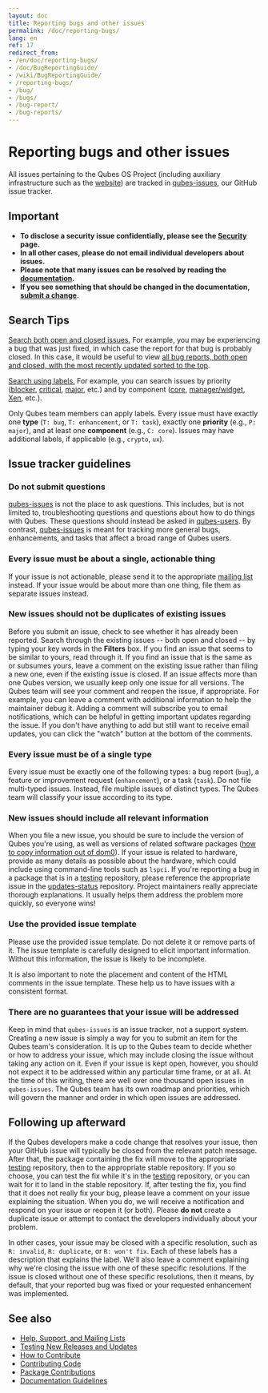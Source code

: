 ```yaml
---
layout: doc
title: Reporting bugs and other issues
permalink: /doc/reporting-bugs/
lang: en
ref: 17
redirect_from:
- /en/doc/reporting-bugs/
- /doc/BugReportingGuide/
- /wiki/BugReportingGuide/
- /reporting-bugs/
- /bug/
- /bugs/
- /bug-report/
- /bug-reports/
---
```


# Reporting bugs and other issues #

All issues pertaining to the Qubes OS Project (including auxiliary infrastructure such as the [website]) are tracked in [qubes-issues], our GitHub issue tracker.

## Important ##

- **To disclose a security issue confidentially, please see the [Security] page.**
- **In all other cases, please do not email individual developers about issues.**
- **Please note that many issues can be resolved by reading the [documentation].**
- **If you see something that should be changed in the documentation, [submit a change][Documentation Guidelines].**

## Search Tips ##

[Search both open and closed issues.][qubes-issues-all]
For example, you may be experiencing a bug that was just fixed, in which case the report for that bug is probably closed.
In this case, it would be useful to view [all bug reports, both open and closed, with the most recently updated sorted to the top][qubes-issues-bug-up-desc].

[Search using labels.][qubes-issues-labels]
For example, you can search issues by priority ([blocker], [critical], [major], etc.) and by component ([core], [manager/widget], [Xen], etc.).

Only Qubes team members can apply labels.
Every issue must have exactly one **type** (`T: bug`, `T: enhancement`, or `T: task`), exactly one **priority** (e.g., `P: major`), and at least one **component** (e.g., `C: core`).
Issues may have additional labels, if applicable (e.g., `crypto`, `ux`).

## Issue tracker guidelines ##

### Do not submit questions ###

[qubes-issues] is not the place to ask questions.
This includes, but is not limited to, troubleshooting questions and questions about how to do things with Qubes.
These questions should instead be asked in [qubes-users].
By contrast, [qubes-issues] is meant for tracking more general bugs, enhancements, and tasks that affect a broad range of Qubes users.

### Every issue must be about a single, actionable thing ###

If your issue is not actionable, please send it to the appropriate [mailing list][Help, Support, and Mailing Lists] instead.
If your issue would be about more than one thing, file them as separate issues instead.

### New issues should not be duplicates of existing issues ###

Before you submit an issue, check to see whether it has already been reported.
Search through the existing issues -- both open and closed -- by typing your key words in the **Filters** box.
If you find an issue that seems to be similar to yours, read through it.
If you find an issue that is the same as or subsumes yours, leave a comment on the existing issue rather than filing a new one, even if the existing issue is closed.
If an issue affects more than one Qubes version, we usually keep only one issue for all versions.
The Qubes team will see your comment and reopen the issue, if appropriate.
For example, you can leave a comment with additional information to help the maintainer debug it.
Adding a comment will subscribe you to email notifications, which can be helpful in getting important updates regarding the issue.
If you don't have anything to add but still want to receive email updates, you can click the "watch" button at the bottom of the comments.

### Every issue must be of a single type ###

Every issue must be exactly one of the following types: a bug report (`bug`), a feature or improvement request (`enhancement`), or a task (`task`).
Do not file multi-typed issues.
Instead, file multiple issues of distinct types.
The Qubes team will classify your issue according to its type.

### New issues should include all relevant information ###

When you file a new issue, you should be sure to include the version of Qubes you're using, as well as versions of related software packages ([how to copy information out of dom0]).
If your issue is related to hardware, provide as many details as possible about the hardware, which could include using command-line tools such as `lspci`.
If you're reporting a bug in a package that is in a [testing] repository, please reference the appropriate issue in the [updates-status] repository.
Project maintainers really appreciate thorough explanations.
It usually helps them address the problem more quickly, so everyone wins!

### Use the provided issue template ###

Please use the provided issue template.
Do not delete it or remove parts of it.
The issue template is carefully designed to elicit important information.
Without this information, the issue is likely to be incomplete.

It is also important to note the placement and content of the HTML comments in the issue template.
These help us to have issues with a consistent format.

### There are no guarantees that your issue will be addressed ###

Keep in mind that `qubes-issues` is an issue tracker, not a support system.
Creating a new issue is simply a way for you to submit an item for the Qubes team's consideration.
It is up to the Qubes team to decide whether or how to address your issue, which may include closing the issue without taking any action on it.
Even if your issue is kept open, however, you should not expect it to be addressed within any particular time frame, or at all.
At the time of this writing, there are well over one thousand open issues in `qubes-issues`.
The Qubes team has its own roadmap and priorities, which will govern the manner and order in which open issues are addressed.

## Following up afterward ##

If the Qubes developers make a code change that resolves your issue, then your GitHub issue will typically be closed from the relevant patch message.
After that, the package containing the fix will move to the appropriate [testing] repository, then to the appropriate stable repository.
If you so choose, you can test the fix while it's in the [testing] repository, or you can wait for it to land in the stable repository.
If, after testing the fix, you find that it does not really fix your bug, please leave a comment on your issue explaining the situation.
When you do, we will receive a notification and respond on your issue or reopen it (or both).
Please **do not** create a duplicate issue or attempt to contact the developers individually about your problem.

In other cases, your issue may be closed with a specific resolution, such as `R: invalid`, `R: duplicate`, or `R: won't fix`.
Each of these labels has a description that explains the label.
We'll also leave a comment explaining why we're closing the issue with one of these specific resolutions.
If the issue is closed without one of these specific resolutions, then it means, by default, that your reported bug was fixed or your requested enhancement was implemented.

## See also ##

- [Help, Support, and Mailing Lists]
- [Testing New Releases and Updates][testing]
- [How to Contribute]
- [Contributing Code]
- [Package Contributions]
- [Documentation Guidelines]


[qubes-issues-all]: https://github.com/QubesOS/qubes-issues/issues?utf8=%E2%9C%93&q=is%3Aissue
[qubes-issues-bug-up-desc]: https://github.com/QubesOS/qubes-issues/issues?q=label%3Abug+sort%3Aupdated-desc
[qubes-issues-labels]: https://github.com/QubesOS/qubes-issues/labels
[blocker]: https://github.com/QubesOS/qubes-issues/labels/P%3A%20blocker
[critical]: https://github.com/QubesOS/qubes-issues/labels/P%3A%20critical
[core]: https://github.com/QubesOS/qubes-issues/issues?q=is%3Aopen+is%3Aissue+label%3A%22C%3A+core%22
[manager/widget]: https://github.com/QubesOS/qubes-issues/issues?utf8=%E2%9C%93&q=is%3Aopen+is%3Aissue+label%3A%22C%3A+manager%2Fwidget%22+
[Xen]: https://github.com/QubesOS/qubes-issues/issues?q=is%3Aopen+is%3Aissue+label%3A%22C%3A+Xen%22
[major]: https://github.com/QubesOS/qubes-issues/labels/P%3A%20major
[Security]: /security/
[documentation]: /doc/
[website]: /
[qubes-issues]: https://github.com/QubesOS/qubes-issues/issues
[Help, Support, and Mailing Lists]: /support/
[qubes-users]: /support/#qubes-users
[qubes-devel]: /support/#qubes-devel
[updates-status]: https://github.com/QubesOS/updates-status/issues
[how to copy information out of dom0]: /doc/copy-from-dom0/
[testing]: /doc/testing/
[How to Contribute]: /doc/contributing/
[Contributing Code]: /doc/contributing/#contributing-code
[Package Contributions]: /doc/package-contributions/
[Documentation Guidelines]: /doc/doc-guidelines/

